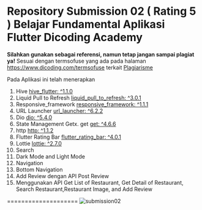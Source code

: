# Repository Submission 02 ( Rating 5 ) Belajar Fundamental Aplikasi Flutter Dicoding Academy
**Silahkan gunakan sebagai referensi, namun tetap jangan sampai plagiat ya!**
Sesuai dengan termsofuse yang ada pada halaman https://www.dicoding.com/termsofuse terkait <a href='https://www.dicoding.com/blog/plagiarisme/'>Plagiarisme</a>

Pada Aplikasi ini telah menerapkan
1. Hive [hive_flutter: ^1.1.0](https://pub.dev/packages/hive_flutter/versions)
2. Liquid Pull to Refresh [liquid_pull_to_refresh: ^3.0.1](https://pub.dev/packages/liquid_pull_to_refresh)
3. Responsive_framework [responsive_framework: ^1.1.1](https://pub.dev/packages/responsive_framework)
4. URL Launcher [url_launcher: ^6.2.2](https://pub.dev/packages/url_launcher)
5. Dio [dio: ^5.4.0](https://pub.dev/packages/dio)
6. State Management Getx. get [get: ^4.6.6](https://pub.dev/packages/get)
7. http [http: ^1.1.2](https://pub.dev/packages/http)
8. Flutter Rating Bar [flutter_rating_bar: ^4.0.1](https://pub.dev/packages/flutter_rating_bar)
9. Lottie [lottie: ^2.7.0](https://pub.dev/packages/lottie)
10. Search
11. Dark Mode and Light Mode
12. Navigation
13. Bottom Navigation
14. Add Review dengan API Post Review
15. Menggunakan API Get List of Restaurant, Get Detail of Restaurant, Search Restaurant,Restaurant Image, and Add Review 

====================
![submission02](https://github.com/NandaAdisaputra/Submission02RestaurantApp/assets/43689759/518ae863-a240-40e8-939d-d39e5f29b550)
